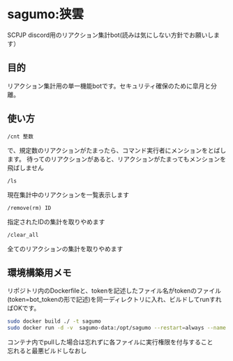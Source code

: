 # sagumo:狭雲
SCPJP discord用のリアクション集計bot(読みは気にしない方針でお願いします）

## 目的
リアクション集計用の単一機能botです。セキュリティ確保のために皐月と分離。

## 使い方
```
/cnt 整数
```
で、規定数のリアクションがたまったら、コマンド実行者にメンションをとばします。
待ってのリアクションがあると、リアクションがたまってもメンションを飛ばしません
```
/ls
```
現在集計中のリアクションを一覧表示します
```
/remove(rm) ID
```
指定されたIDの集計を取りやめます
```
/clear_all
```
全てのリアクションの集計を取りやめます

## 環境構築用メモ
リポジトリ内のDockerfileと、tokenを記述したファイル名がtokenのファイル(token=bot_tokenの形で記述)を同一ディレクトリに入れ、ビルドしてrunすればOKです。
```sh
sudo docker build ./ -t sagumo
sudo docker run -d -v  sagumo-data:/opt/sagumo --restart=always --name sagumo sagumo
```
コンテナ内でpullした場合は忘れずに各ファイルに実行権限を付与すること  
忘れると最悪ビルドしなおし